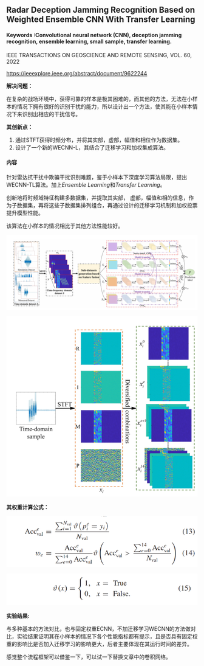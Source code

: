 ## **Radar Deception Jamming Recognition Based on Weighted Ensemble CNN With Transfer Learning**

#### **Keywords :Convolutional neural network (CNN), deception jamming recognition, ensemble learning, small sample, transfer learning.**

IEEE TRANSACTIONS ON GEOSCIENCE AND REMOTE SENSING, VOL. 60, 2022

https://ieeexplore.ieee.org/abstract/document/9622244

**解决问题：**

在复杂的战场环境中，获得可靠的样本是极其困难的，而其他的方法，无法在小样本的情况下拥有很好的识别干扰的能力，所以设计出一个方法，使其能在小样本情况下来识别出相应的干扰信号。

**其创新点：**

1. 通过STFT获得时频分布，并将其实部，虚部，幅值和相位作为数据集。
2. 设计了一个新的WECNN-L，其结合了迁移学习和加权集成算法。

#### **内容**

针对雷达抗干扰中欺骗干扰识别难题，鉴于小样本下深度学习算法局限，提出WECNN-TL算法。加上*Ensemble Learning*和*Transfer Learning*。

创新地将时频域特征构建多数据集，并提取其实部， 虚部，幅值和相的信息，作为子数据集，再将这些子数据集排列组合，再通过设计的迁移学习机制和加权投票提升模型性能。

该算法在小样本的情况相比于其他方法性能较好。

![{23F235C1-1B3C-4E4E-9691-054274ED795F}](images/{23F235C1-1B3C-4E4E-9691-054274ED795F}.png)

![{E2E6FB04-9013-4A85-9874-60DB5FC3A21A}](images/{E2E6FB04-9013-4A85-9874-60DB5FC3A21A}.png)

**其权重计算公式：**

![{E8BCFE77-60D9-406D-AA34-63A7E4CEF954}](images/{E8BCFE77-60D9-406D-AA34-63A7E4CEF954}.png)

![{9150932F-D3CF-418E-BB31-CE48C71E6799}](images/{9150932F-D3CF-418E-BB31-CE48C71E6799}.png)

**实验结果:**

与多种基本的方法对比，也与固定权重ECNN，不加迁移学习WECNN的方法做对比，实验结果证明其在小样本的情况下各个性能指标都有提示，且是否具有固定权重的影响比是否加入迁移学习的影响更大，后者主要体现在其运行时间的差异。



感觉整个流程框架可以借鉴一下，可以试一下替换文章中的卷积网络。
